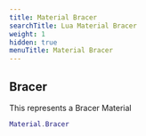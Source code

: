 ```yaml
---
title: Material Bracer
searchTitle: Lua Material Bracer
weight: 1
hidden: true
menuTitle: Material Bracer
---
```

## Bracer

This represents a Bracer Material
```lua
Material.Bracer
```